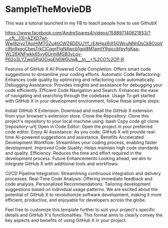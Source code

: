 # SampleTheMovieDB
This was a tutorial launched in my FB to teach people how to use GithubX

https://www.facebook.com/AndreSoares4/videos/158897140621853/?__cft__[0]=AZXD7wt-Wwl8ziyzTAoiHIMTGZu4tiCWZ6DDUJYf_rEAHgz6iX5OWcuNNhDsCk8OzpVc9tn9xqoCbesTrkClCqgrFtgNAwcb1gqi8M1amtY9giccbfpyfgKaa-WL26XNFwkk65yy6UrmjMGB3vLqv-P62o3LYZwp5PqOOxpEh6WGUw&__tn__=%2CO%2CP-R

Features of GitHub X
AI-Powered Code Completion: Offers smart code suggestions to streamline your coding efforts.
Automatic Code Refactoring: Enhances code quality by optimizing and refactoring code automatically.
Debugging Assistance: Provides insights and assistance for debugging your code efficiently.
Efficient Code Navigation and Search: Enhances the ease of navigating and searching through the codebase.
Usage
To get started with GitHub X in your development environment, follow these simple steps:

Install GitHub X Extension:
Download and install the GitHub X extension from your browser's extension store.
Clone the Repository:
Clone this project's repository to your local machine using:
bash
Copy code
git clone [repository-url]
Open in Code Editor:
Open the project in your preferred code editor.
Enjoy AI Assistance:
As you code, GitHub X will provide real-time AI-powered suggestions and assistance.
Benefits
Accelerated Development Workflow: Streamlines your coding process, enabling faster development.
Improved Code Quality: Helps maintain high code standards and quality.
Efficiency: Reduces the time and effort required in the development process.
Future Enhancements
Looking ahead, we aim to integrate GitHub X with additional tools and workflows:

CI/CD Pipeline Integration: Streamlining continuous integration and delivery processes.
Real-Time Code Analysis: Offering immediate feedback and code analysis.
Personalized Recommendations: Tailoring development suggestions based on individual usage patterns.
We are excited about the potential of GitHub X to revolutionize software development, making it more efficient, productive, and enjoyable for developers across the globe.

Feel free to customize this template further to suit your project's specific details and GitHub X's functionalities. This format aims to clearly convey the key aspects and benefits of using GitHub X in your project.
